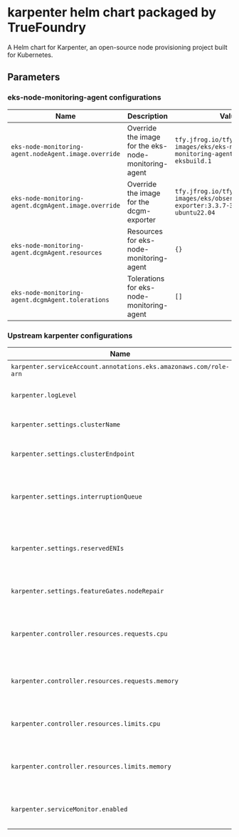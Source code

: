 # karpenter helm chart packaged by TrueFoundry
A Helm chart for Karpenter, an open-source node provisioning project built for Kubernetes.

## Parameters

### eks-node-monitoring-agent configurations

| Name                                                 | Description                                          | Value                                                                             |
| ---------------------------------------------------- | ---------------------------------------------------- | --------------------------------------------------------------------------------- |
| `eks-node-monitoring-agent.nodeAgent.image.override` | Override the image for the eks-node-monitoring-agent | `tfy.jfrog.io/tfy-images/eks/eks-node-monitoring-agent:v1.2.0-eksbuild.1`         |
| `eks-node-monitoring-agent.dcgmAgent.image.override` | Override the image for the dcgm-exporter             | `tfy.jfrog.io/tfy-images/eks/observability/dcgm-exporter:3.3.7-3.5.0-ubuntu22.04` |
| `eks-node-monitoring-agent.dcgmAgent.resources`      | Resources for eks-node-monitoring-agent              | `{}`                                                                              |
| `eks-node-monitoring-agent.dcgmAgent.tolerations`    | Tolerations for eks-node-monitoring-agent            | `[]`                                                                              |

### Upstream karpenter configurations

| Name                                                              | Description                                       | Value          |
| ----------------------------------------------------------------- | ------------------------------------------------- | -------------- |
| `karpenter.serviceAccount.annotations.eks.amazonaws.com/role-arn` | Karpenter role ARN                                | `""`           |
| `karpenter.logLevel`                                              | Log level for karpenter                           | `debug`        |
| `karpenter.settings.clusterName`                                  | Name of the EKS cluster                           | `cluster-name` |
| `karpenter.settings.clusterEndpoint`                              | Endpoint URL of the EKS cluster                   | `""`           |
| `karpenter.settings.interruptionQueue`                            | Name of the interruption queue for spot instances | `""`           |
| `karpenter.settings.reservedENIs`                                 | reserved ENIs for the custom networking CNI setup | `0`            |
| `karpenter.settings.featureGates.nodeRepair`                      | Enable node repair feature gate                   | `true`         |
| `karpenter.controller.resources.requests.cpu`                     | CPU requests for karpenter container              | `0.5`          |
| `karpenter.controller.resources.requests.memory`                  | Memory requests for karpenter container           | `2000Mi`       |
| `karpenter.controller.resources.limits.cpu`                       | CPU limits for karpenter container                | `1`            |
| `karpenter.controller.resources.limits.memory`                    | Memory requests for karpenter container           | `4000Mi`       |
| `karpenter.serviceMonitor.enabled`                                | Enable service monitor for karpenter              | `true`         |
